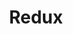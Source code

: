 ---
codehost: https://github.com/reduxjs/redux
guide: https://github.com/reduxjs/redux/tree/master/logo
logohandle: js_redux
sort: redux
title: Redux
website: https://redux.js.org/
wikipedia: https://en.wikipedia.org/wiki/Redux_(JavaScript_library)
---